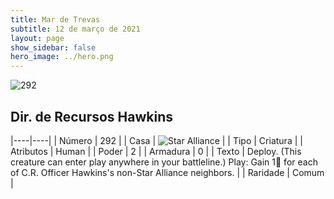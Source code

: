 ```yaml
---
title: Mar de Trevas
subtitle: 12 de março de 2021
layout: page
show_sidebar: false
hero_image: ../hero.png
---
```


![292](https://cdn.keyforgegame.com/media/card_front/pt/496_292_JM3V26CF782F_pt.png)

## Dir. de Recursos Hawkins

|----|----|
| Número | 292 |
| Casa | ![Star Alliance](https://archonarcana.com/images/thumb/7/7d/Star_Alliance.png/22px-Star_Alliance.png "Aliança Estelar") |
| Tipo | Criatura |
| Atributos | Human |
| Poder | 2 |
| Armadura | 0 |
| Texto | Deploy. (This creature can enter play anywhere in your battleline.)  Play: Gain 1 for each of C.R. Officer Hawkins's non-Star Alliance neighbors. |
| Raridade | Comum |
